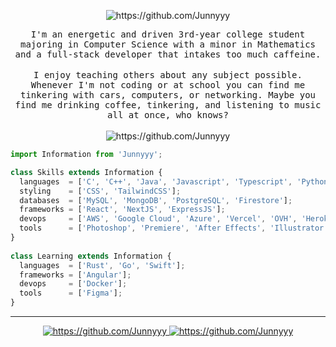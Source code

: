 <p align="center">
<img src="https://user-images.githubusercontent.com/44646589/175486784-a3d8bd5a-ae80-4b03-b3bf-54242ab32678.png" alt="https://github.com/Junnyyy" />
</p>

<p align="center">
  <samp>
I'm an energetic and driven 3rd-year college student majoring in Computer Science with a minor in Mathematics and a full-stack developer that intakes too much caffeine.
  </samp>
  <br/><br/>
  <samp>
I enjoy teaching others about any subject possible. Whenever I'm not coding or at school you can find me tinkering with cars, computers, or networking. Maybe you find me drinking coffee, tinkering, and listening to music all at once, who knows?
  </samp>
  <br/><br/>
  <img src="https://komarev.com/ghpvc/?username=Junnyyy&style=flat-square" alt="https://github.com/Junnyyy" />
</p>

```js
import Information from 'Junnyyy';

class Skills extends Information {
  languages  = ['C', 'C++', 'Java', 'Javascript', 'Typescript', 'Python', 'Lua', 'PHP', 'R', 'Matlab'];
  styling    = ['CSS', 'TailwindCSS'];
  databases  = ['MySQL', 'MongoDB', 'PostgreSQL', 'Firestore'];
  frameworks = ['React', 'NextJS', 'ExpressJS'];
  devops     = ['AWS', 'Google Cloud', 'Azure', 'Vercel', 'OVH', 'Heroku'];
  tools      = ['Photoshop', 'Premiere', 'After Effects', 'Illustrator'];
}
  
class Learning extends Information {
  languages  = ['Rust', 'Go', 'Swift'];
  frameworks = ['Angular'];
  devops     = ['Docker'];
  tools      = ['Figma'];
}
```

<hr/>
<div align="center">
  <a href="https://github.com/Junnyyy">
    <img src="https://github-readme-stats.vercel.app/api?username=Junnyyy&custom_title=📊 Github Stats&line_height=24&theme=tokyonight&show_icons=true&hide=contribs&include_all_commits=true&count_private=true&hide_border=true" alt="https://github.com/Junnyyy" />
  </a>
  <a href="https://github.com/Junnyyy">
    <img src="https://github-readme-stats.vercel.app/api/top-langs/?username=Junnyyy&custom_title=📈 Language Usage&layout=compact&theme=tokyonight&count_private=true&hide_border=true" alt="https://github.com/Junnyyy" />
  </a>
</div>
